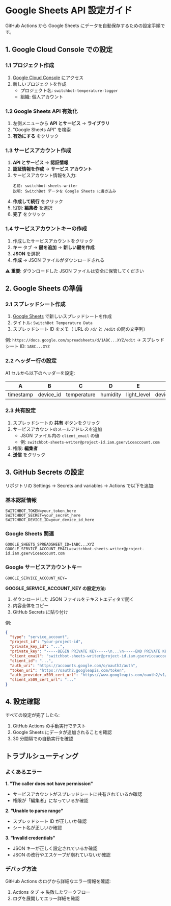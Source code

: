 # Google Sheets API 設定ガイド

GitHub Actions から Google Sheets にデータを自動保存するための設定手順です。

## 1. Google Cloud Console での設定

### 1.1 プロジェクト作成

1. [Google Cloud Console](https://console.cloud.google.com/) にアクセス
2. 新しいプロジェクトを作成
   - プロジェクト名: `switchbot-temperature-logger`
   - 組織: 個人アカウント

### 1.2 Google Sheets API 有効化

1. 左側メニューから **API とサービス** → **ライブラリ**
2. "Google Sheets API" を検索
3. **有効にする** をクリック

### 1.3 サービスアカウント作成

1. **API とサービス** → **認証情報**
2. **認証情報を作成** → **サービス アカウント**
3. サービスアカウント情報を入力:
   ```
   名前: switchbot-sheets-writer
   説明: SwitchBot データを Google Sheets に書き込み
   ```
4. **作成して続行** をクリック
5. 役割: **編集者** を選択
6. **完了** をクリック

### 1.4 サービスアカウントキーの作成

1. 作成したサービスアカウントをクリック
2. **キー** タブ → **鍵を追加** → **新しい鍵を作成**
3. **JSON** を選択
4. **作成** → JSON ファイルがダウンロードされる

⚠️ **重要**: ダウンロードした JSON ファイルは安全に保管してください

## 2. Google Sheets の準備

### 2.1 スプレッドシート作成

1. [Google Sheets](https://sheets.google.com/) で新しいスプレッドシートを作成
2. タイトル: `SwitchBot Temperature Data`
3. スプレッドシート ID をメモ（ URL の `/d/` と `/edit` の間の文字列）

例: `https://docs.google.com/spreadsheets/d/1ABC...XYZ/edit`
→ スプレッドシート ID: `1ABC...XYZ`

### 2.2 ヘッダー行の設定

A1 セルから以下のヘッダーを設定:

| A | B | C | D | E | F | G | H |
|---|---|---|---|---|---|---|---|
| timestamp | device_id | temperature | humidity | light_level | device_type | version | created_at |

### 2.3 共有設定

1. スプレッドシートの **共有** ボタンをクリック
2. サービスアカウントのメールアドレスを追加
   - JSON ファイル内の `client_email` の値
   - 例: `switchbot-sheets-writer@project-id.iam.gserviceaccount.com`
3. 権限: **編集者**
4. **送信** をクリック

## 3. GitHub Secrets の設定

リポジトリの Settings → Secrets and variables → Actions で以下を追加:

### 基本認証情報
```
SWITCHBOT_TOKEN=your_token_here
SWITCHBOT_SECRET=your_secret_here
SWITCHBOT_DEVICE_ID=your_device_id_here
```

### Google Sheets 関連
```
GOOGLE_SHEETS_SPREADSHEET_ID=1ABC...XYZ
GOOGLE_SERVICE_ACCOUNT_EMAIL=switchbot-sheets-writer@project-id.iam.gserviceaccount.com
```

### Google サービスアカウントキー
```
GOOGLE_SERVICE_ACCOUNT_KEY=
```

**GOOGLE_SERVICE_ACCOUNT_KEY の設定方法:**
1. ダウンロードした JSON ファイルをテキストエディタで開く
2. 内容全体をコピー
3. GitHub Secrets に貼り付け

例:
```json
{
  "type": "service_account",
  "project_id": "your-project-id",
  "private_key_id": "...",
  "private_key": "-----BEGIN PRIVATE KEY-----\n...\n-----END PRIVATE KEY-----\n",
  "client_email": "switchbot-sheets-writer@project-id.iam.gserviceaccount.com",
  "client_id": "...",
  "auth_uri": "https://accounts.google.com/o/oauth2/auth",
  "token_uri": "https://oauth2.googleapis.com/token",
  "auth_provider_x509_cert_url": "https://www.googleapis.com/oauth2/v1/certs",
  "client_x509_cert_url": "..."
}
```

## 4. 設定確認

すべての設定が完了したら:

1. GitHub Actions の手動実行でテスト
2. Google Sheets にデータが追加されることを確認
3. 30 分間隔での自動実行を確認

## トラブルシューティング

### よくあるエラー

**1. "The caller does not have permission"**
- サービスアカウントがスプレッドシートに共有されているか確認
- 権限が「編集者」になっているか確認

**2. "Unable to parse range"**
- スプレッドシート ID が正しいか確認
- シート名が正しいか確認

**3. "Invalid credentials"**
- JSON キーが正しく設定されているか確認
- JSON の改行やエスケープが崩れていないか確認

### デバッグ方法

GitHub Actions のログから詳細なエラー情報を確認:
1. Actions タブ → 失敗したワークフロー
2. ログを展開してエラー詳細を確認